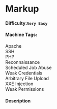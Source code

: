 # Markup

#### Difficulty:<code>Very Easy</code>

#### Machine Tags:
  Apache  
  SSH  
  PHP  
  Reconnaissance  
  Scheduled Job Abuse  
  Weak Credentials  
  Arbitrary File Upload  
  XXE Injection  
  Weak Permissions  

#### Description
  
